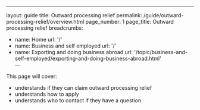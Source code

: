 
---
layout: guide
title: Outward processing relief
permalink: /guide/outward-processing-relief/overview.html
page_number: 1
page_title: Outward processing relief
breadcrumbs:
 - name: Home
   url: '/'
 - name: Business and self employed
   url: '/'
 - name: Exporting and doing business abroad
   url: '/topic/business-and-self-employed/exporting-and-doing-business-abroad.html'   
—


This page will cover:

- understands if they can claim outward processing relief
- understands how to apply
- understands who to contact if they have a question
